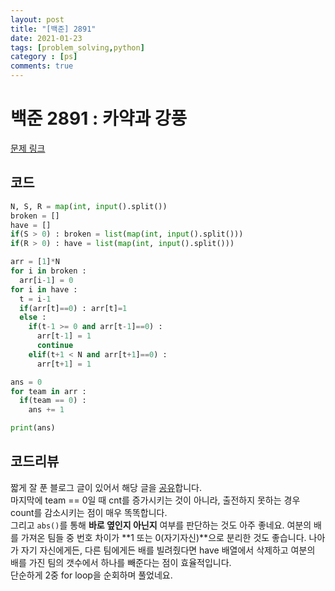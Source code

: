 ```yaml
---
layout: post
title: "[백준] 2891"
date: 2021-01-23
tags: [problem_solving,python]
category : [ps]
comments: true
---
```


# 백준 2891 : 카약과 강풍
[문제 링크](https://www.acmicpc.net/problem/2891)

## 코드

```python
N, S, R = map(int, input().split())
broken = []
have = []
if(S > 0) : broken = list(map(int, input().split()))
if(R > 0) : have = list(map(int, input().split()))

arr = [1]*N
for i in broken :
  arr[i-1] = 0
for i in have :
  t = i-1
  if(arr[t]==0) : arr[t]=1
  else :
    if(t-1 >= 0 and arr[t-1]==0) :
      arr[t-1] = 1
      continue
    elif(t+1 < N and arr[t+1]==0) :
      arr[t+1] = 1

ans = 0
for team in arr :
  if(team == 0) :
    ans += 1

print(ans)

```

## 코드리뷰

짧게 잘 푼 블로그 글이 있어서 해당 글을 [공유](https://annakim520.blogspot.com/2021/01/2891-python.html)합니다.  
마지막에 team == 0일 때 cnt를 증가시키는 것이 아니라, 출전하지 못하는 경우 count를 감소시키는 점이 매우 똑똑합니다.  
그리고 `abs()`를 통해 **바로 옆인지 아닌지** 여부를 판단하는 것도 아주 좋네요. 여분의 배를 가져온 팀들 중 번호 차이가 **1 또는 0(자기자신)**으로 분리한 것도 좋습니다. 나아가 자기 자신에게든, 다른 팀에게든 배를 빌려줬다면 have 배열에서 삭제하고 여분의 배를 가진 팀의 갯수에서 하나를 빼준다는 점이 효율적입니다.  
단순하게 2중 for loop을 순회하며 풀었네요.  
